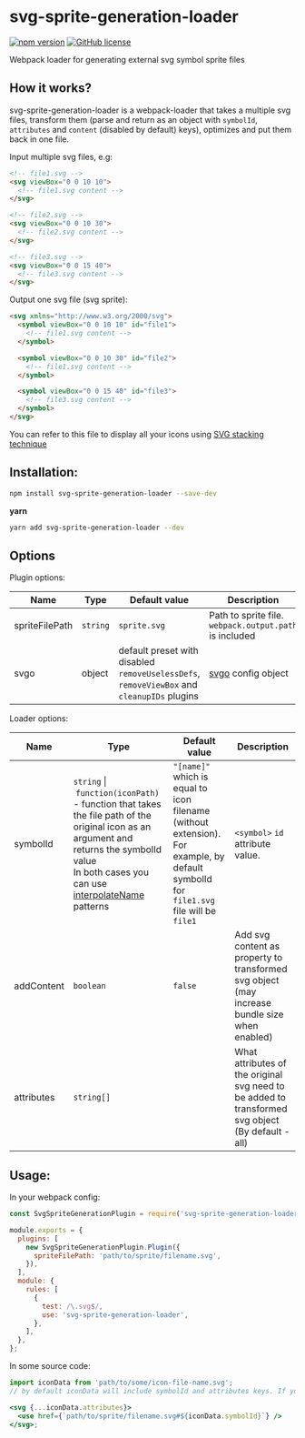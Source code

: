 # svg-sprite-generation-loader

[![npm version](https://img.shields.io/npm/v/svg-sprite-generation-loader)](https://www.npmjs.com/package/svg-sprite-generation-loader)
[![GitHub license](https://img.shields.io/badge/license-MIT-blue.svg)](https://github.com/vadymshymko/svg-sprite-generation-loader/blob/master/LICENSE)

Webpack loader for generating external svg symbol sprite files

## How it works?

svg-sprite-generation-loader is a webpack-loader that takes a multiple svg files, transform them (parse and return as an object with `symbolId`, `attributes` and `content` (disabled by default) keys), optimizes and put them back in one file.

Input multiple svg files, e.g:

```html
<!-- file1.svg -->
<svg viewBox="0 0 10 10">
  <!-- file1.svg content -->
</svg>

<!-- file2.svg -->
<svg viewBox="0 0 10 30">
  <!-- file2.svg content -->
</svg>

<!-- file3.svg -->
<svg viewBox="0 0 15 40">
  <!-- file3.svg content -->
</svg>
```

Output one svg file (svg sprite):

```html
<svg xmlns="http://www.w3.org/2000/svg">
  <symbol viewBox="0 0 10 10" id="file1">
    <!-- file1.svg content -->
  </symbol>

  <symbol viewBox="0 0 10 30" id="file2">
    <!-- file1.svg content -->
  </symbol>

  <symbol viewBox="0 0 15 40" id="file3">
    <!-- file3.svg content -->
  </symbol>
</svg>
```

You can refer to this file to display all your icons using [SVG stacking technique](https://css-tricks.com/svg-fragment-identifiers-work/#article-header-id-4)

## Installation:

```bash
npm install svg-sprite-generation-loader --save-dev
```

**yarn**

```bash
yarn add svg-sprite-generation-loader --dev
```

## Options

Plugin options:

| Name           | Type     | Default value                                                                              | Description                                                         |
| -------------- | -------- | ------------------------------------------------------------------------------------------ | ------------------------------------------------------------------- |
| spriteFilePath | `string` | `sprite.svg`                                                                               | Path to sprite file.<br /> `webpack.output.path` <br /> is included |
| svgo           | object   | default preset with disabled `removeUselessDefs`, `removeViewBox` and `cleanupIDs` plugins | [svgo](https://github.com/svg/svgo) config object                   |

Loader options:

| Name       | Type                                                                                                                                                                                                                                                                  | Default value                                                                                                                         | Description                                                                                       |
| ---------- | --------------------------------------------------------------------------------------------------------------------------------------------------------------------------------------------------------------------------------------------------------------------- | ------------------------------------------------------------------------------------------------------------------------------------- | ------------------------------------------------------------------------------------------------- |
| symbolId   | `string`&nbsp;\|&nbsp;`function(iconPath)` - function that takes the file path of the original icon as an argument and returns the symbolId value<br /> In both cases you can use [interpolateName](https://github.com/webpack/loader-utils#interpolatename) patterns | `"[name]"` which is equal to icon filename (without extension). For example, by default symbolId for `file1.svg` file will be `file1` | `<symbol>`&nbsp;`id` attribute value.                                                             |
| addContent | `boolean`                                                                                                                                                                                                                                                             | `false`                                                                                                                               | Add svg content as property to transformed svg object (may increase bundle size when enabled)     |
| attributes | `string[]`                                                                                                                                                                                                                                                            |                                                                                                                                       | What attributes of the original svg need to be added to transformed svg object (By default - all) |

## Usage:

In your webpack config:

```javascript
const SvgSpriteGenerationPlugin = require('svg-sprite-generation-loader/plugin.js');

module.exports = {
  plugins: [
    new SvgSpriteGenerationPlugin.Plugin({
      spriteFilePath: 'path/to/sprite/filename.svg',
    }),
  ],
  module: {
    rules: [
      {
        test: /\.svg$/,
        use: 'svg-sprite-generation-loader',
      },
    ],
  },
};
```

In some source code:

```jsx
import iconData from 'path/to/some/icon-file-name.svg';
// by default iconData will include symbolId and attributes keys. If you enable the addContent loader option, the `content` key will also be added

<svg {...iconData.attributes}>
  <use href={`path/to/sprite/filename.svg#${iconData.symbolId}`} />
</svg>;
```
